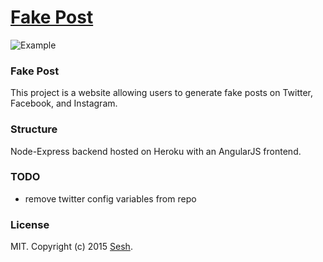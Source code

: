 # [Fake Post](http://fakepost.com)

![Example](https://raw.github.com/fisch0920/fakepost.com/master/assets/img/example.png)
### Fake Post

This project is a website allowing users to generate fake posts on Twitter, Facebook, and Instagram.

### Structure

Node-Express backend hosted on Heroku with an AngularJS frontend.

### TODO

* remove twitter config variables from repo

### License

MIT. Copyright (c) 2015 [Sesh](http://seshapp.com).
